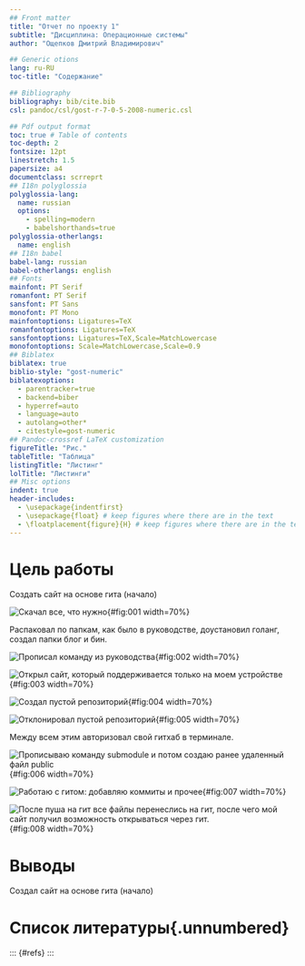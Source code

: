 ```yaml
---
## Front matter
title: "Отчет по проекту 1"
subtitle: "Дисциплина: Операционные системы"
author: "Ощепков Дмитрий Владимирович"

## Generic otions
lang: ru-RU
toc-title: "Содержание"

## Bibliography
bibliography: bib/cite.bib
csl: pandoc/csl/gost-r-7-0-5-2008-numeric.csl

## Pdf output format
toc: true # Table of contents
toc-depth: 2
fontsize: 12pt
linestretch: 1.5
papersize: a4
documentclass: scrreprt
## I18n polyglossia
polyglossia-lang:
  name: russian
  options:
	- spelling=modern
	- babelshorthands=true
polyglossia-otherlangs:
  name: english
## I18n babel
babel-lang: russian
babel-otherlangs: english
## Fonts
mainfont: PT Serif
romanfont: PT Serif
sansfont: PT Sans
monofont: PT Mono
mainfontoptions: Ligatures=TeX
romanfontoptions: Ligatures=TeX
sansfontoptions: Ligatures=TeX,Scale=MatchLowercase
monofontoptions: Scale=MatchLowercase,Scale=0.9
## Biblatex
biblatex: true
biblio-style: "gost-numeric"
biblatexoptions:
  - parentracker=true
  - backend=biber
  - hyperref=auto
  - language=auto
  - autolang=other*
  - citestyle=gost-numeric
## Pandoc-crossref LaTeX customization
figureTitle: "Рис."
tableTitle: "Таблица"
listingTitle: "Листинг"
lolTitle: "Листинги"
## Misc options
indent: true
header-includes:
  - \usepackage{indentfirst}
  - \usepackage{float} # keep figures where there are in the text
  - \floatplacement{figure}{H} # keep figures where there are in the text
---
```


# Цель работы

Создать сайт на основе гита (начало)

![Скачал все, что нужно](/home/dvothepkov/крины/2.jpeg){#fig:001 width=70%}

Распаковал по папкам, как было в руководстве, доустановил голанг, создал папки блог и бин.

![Прописал команду из руководства](/home/dvothepkov/крины/3.jpeg){#fig:002 width=70%}

![Открыл сайт, который поддерживается только на моем устройстве](/home/dvothepkov/крины/4.jpeg){#fig:003 width=70%}

![Создал пустой репозиторий](/home/dvothepkov/крины/5.jpeg){#fig:004 width=70%}

![Отклонировал пустой репозиторий](/home/dvothepkov/крины/6.jpeg){#fig:005 width=70%}

Между всем этим авторизовал свой гитхаб в терминале.

![Прописываю команду submodule и потом создаю ранее удаленный файл public](/home/dvothepkov/крины/7.jpeg){#fig:006 width=70%}

![Работаю с гитом: добавляю коммиты и прочее](/home/dvothepkov/крины/8.jpeg){#fig:007 width=70%}

![После пуша на гит все файлы перенеслись на гит, после чего мой сайт получил возможность открываться через гит.](/home/dvothepkov/крины/9.jpeg){#fig:008 width=70%}


# Выводы

Создал сайт на основе гита (начало)

# Список литературы{.unnumbered}

::: {#refs}
:::
